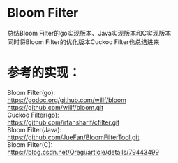 # Bloom Filter
总结Bloom Filter的go实现版本、Java实现版本和C实现版本            
同时将Bloom Filter的优化版本Cuckoo Filter也总结进来

# 参考的实现：
Bloom Filter(go):   
   	https://godoc.org/github.com/willf/bloom   
   	https://github.com/willf/bloom.git         
Cuckoo Filter(go):   
   	https://github.com/irfansharif/cfilter.git      
Bloom Filter(Java):   
   	https://github.com/JueFan/BloomFilterTool.git     
Bloom Filter(C):   
   	https://blog.csdn.net/Qregi/article/details/79443499
